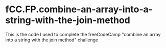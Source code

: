 # fCC.FP.combine-an-array-into-a-string-with-the-join-method
This is the code I used to complete the freeCodeCamp "combine an array into a string with the join method" challenge
